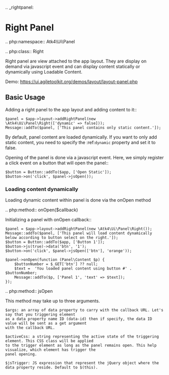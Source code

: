 .. _rightpanel:

# Right Panel

.. php:namespace:: Atk4\Ui\Panel

.. php:class:: Right

Right panel are view attached to the app layout. They are display on demand via javascript event
and can display content statically or dynamically using Loadable Content.

Demo: https://ui.agiletoolkit.org/demos/layout/layout-panel.php

## Basic Usage

Adding a right panel to the app layout and adding content to it::

    $panel = $app->layout->addRightPanel(new \Atk4\Ui\Panel\Right(['dynamic' => false]));
    Message::addTo($panel, ['This panel contains only static content.']);

By default, panel content are loaded dynamically. If you want to only add static content, you need to specify
the :ref:`dynamic` property and set it to false.

Opening of the panel is done via a javascript event. Here, we simply register a click event on a button that will open
the panel::

    $button = Button::addTo($app, ['Open Static']);
    $button->on('click', $panel->jsOpen());

### Loading content dynamically

Loading dynamic content within panel is done via the onOpen method

.. php:method:: onOpen($callback)

Initializing a panel with onOpen callback::

    $panel = $app->layout->addRightPanel(new \Atk4\Ui\Panel\Right());
    Message::addTo($panel, ['This panel will load content dynamically below according to button select on the right.']);
    $button = Button::addTo($app, ['Button 1']);
    $button->js(true)->data('btn', '1');
    $button->on('click', $panel->jsOpen(['btn'], 'orange'));

    $panel->onOpen(function (Panel\Content $p) {
        $buttonNumber = $_GET['btn'] ?? null;
        $text =  'You loaded panel content using button #' . $buttonNumber;
        Message::addTo($p, ['Panel 1', 'text' => $text]);
    });

.. php:method:: jsOpen

This method may take up to three arguments.

    $args: an array of data property to carry with the callback URL. Let's say that you triggering element
    as a data property name ID (data-id) then if specify, the data ID value will be sent as a get argument
    with the callback URL.

    $activeCss: a string representing the active state of the triggering element. This CSS class will be applied
    to the trigger element as long as the panel remains open. This help visualize, which element has trigger the
    panel opening.

    $jsTrigger: JS expression that represent the jQuery object where the data property reside. Default to $(this).

